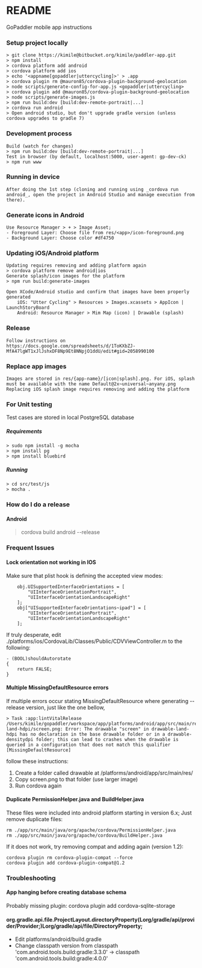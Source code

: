 # README #

GoPaddler mobile app instructions


### Setup project locally  ###
    > git clone https://kimile@bitbucket.org/kimile/paddler-app.git
    > npm install
    > cordova platform add android
    > cordova platform add ios
    > echo '<appname[gopaddler|uttercycling]>' > .app
    > cordova plugin rm @mauron85/cordova-plugin-background-geolocation
    > node scripts/generate-config-for-app.js <gopaddler|uttercycling>
    > cordova plugin add @mauron85/cordova-plugin-background-geolocation
    > node scripts/generate-images.js
    > npm run build:dev [build:dev-remote-portrait|...]
    > cordova run android
    > Open android studio, but don't upgrade gradle version (unless cordova upgrades to gradle 7)

### Development process ###
    Build (watch for changes)
    > npm run build:dev [build:dev-remote-portrait|...]
    Test in browser (by default, localhost:5000, user-agent: gp-dev-ck)
    > npm run www
    
### Running in device ##
    After doing the 1st step (cloning and running using _cordova run android_, open the project in Android Studio and manage execution from there).


### Generate icons in Android ###
    Use Resource Manager > + > Image Asset;
    - Foreground Layer: Choose file from res/<app>/icon-foreground.png
    - Background Layer: Choose color #df4750

### Updating iOS/Android platform  ###
    Updating requires removing and adding platform again
    > cordova platform remove android|ios
    Generate splash/icon images for the platform
    > npm run build:generate-images
    
    Open XCode/Android studio and confirm that images have been properly generated
        iOS: "Utter Cycling" > Resources > Images.xcassets > AppIcon | LaunchStoryBoard
        Android: Resource Manager > Mim Map (icon) | Drawable (splash)        

### Release  ###
    Follow instructions on https://docs.google.com/spreadsheets/d/1ToKXbZJ-MfA47lgWT1xJlJshxDF8Np9Et8NNpjO1ddU/edit#gid=2058990100

### Replace app images  ###
    Images are stored in res/{app-name}/[icon|splash].png. For iOS, splash must be available with the name Default@2x~universal~anyany.png
    Replacing iOS splash image requires removing and adding the platform

### For Unit testing
Test cases are stored in local PostgreSQL database

##### Requirements
    > sudo npm install -g mocha
    > npm install pg
    > npm install bluebird

##### Running
    > cd src/test/js
    > mocha .

### How do I do a release ###

#### Android
   > cordova build android --release

### Frequent Issues ###
#### Lock orientation not working in IOS
Make sure that plist hook is defining the accepted view modes:
```
    obj.UISupportedInterfaceOrientations = [
        "UIInterfaceOrientationPortrait",
        "UIInterfaceOrientationLandscapeRight"
    ];
    obj["UISupportedInterfaceOrientations~ipad"] = [
        "UIInterfaceOrientationPortrait",
        "UIInterfaceOrientationLandscapeRight"
    ];
```
If truly desperate, edit ./platforms/ios/CordovaLib/Classes/Public/CDVViewController.m to the following:

```
- (BOOL)shouldAutorotate
{
    return FALSE;
}
```

#### Multiple MissingDefaultResource errors
If multiple errors occur stating MissingDefaultResource where generating --release version, just like the one bellow,
```
> Task :app:lintVitalRelease
/Users/kimile/gopaddler/workspace/app/platforms/android/app/src/main/res/drawable-land-hdpi/screen.png: Error: The drawable "screen" in drawable-land-hdpi has no declaration in the base drawable folder or in a drawable-densitydpi folder; this can lead to crashes when the drawable is queried in a configuration that does not match this qualifier [MissingDefaultResource]
```
follow these instructions:
1. Create a folder called drawable at <project>/platforms/android/app/src/main/res/
2. Copy screen.png to that folder (use larger image)
3. Run cordova again

#### Duplicate PermissionHelper.java and BuildHelper.java
These files were included into android platform starting in version 6.x; Just remove duplicate files:
```
rm ./app/src/main/java/org/apache/cordova/PermissionHelper.java
rm ./app/src/main/java/org/apache/cordova/BuildHelper.java
```
If it does not work, try removing compat and adding again (version 1.2):
```
cordova plugin rm cordova-plugin-compat --force
cordova plugin add cordova-plugin-compat@1.2
```

### Troubleshooting
#### App hanging before creating database schema
Probably missing plugin:
cordova plugin add cordova-sqlite-storage



#### org.gradle.api.file.ProjectLayout.directoryProperty(Lorg/gradle/api/provider/Provider;)Lorg/gradle/api/file/DirectoryProperty;
- Edit platforms/android/build.gradle
- Change classpath version from classpath 'com.android.tools.build:gradle:3.3.0' -> classpath 'com.android.tools.build:gradle:4.0.0'
